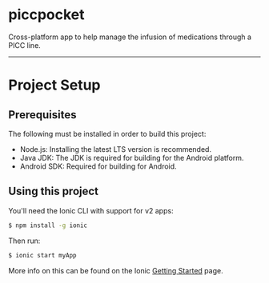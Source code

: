 # piccpocket
Cross-platform app to help manage the infusion of medications through a PICC line.

----

# Project Setup

## Prerequisites

The following must be installed in order to build this project:

* Node.js:  Installing the latest LTS version is recommended.
* Java JDK:  The JDK is required for building for the Android platform.
* Android SDK:  Required for building for Android.

## Using this project

You'll need the Ionic CLI with support for v2 apps:

```bash
$ npm install -g ionic
```

Then run:

```bash
$ ionic start myApp
```

More info on this can be found on the Ionic [Getting Started](http://ionicframework.com/docs/v2/getting-started/) page.

